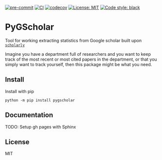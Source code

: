 [![pre-commit](https://github.com/finsberg/pyscholar/actions/workflows/pre-commit.yml/badge.svg)](https://github.com/finsberg/pyscholar/actions/workflows/pre-commit.yml)
[![CI](https://github.com/finsberg/pyscholar/actions/workflows/main.yml/badge.svg)](https://github.com/finsberg/pyscholar/actions/workflows/main.yml)
[![codecov](https://codecov.io/gh/finsberg/pyscholar/branch/main/graph/badge.svg?token=IUZ9HMIBFA)](https://codecov.io/gh/finsberg/pyscholar)
[![License: MIT](https://img.shields.io/badge/License-MIT-yellow.svg)](https://opensource.org/licenses/MIT)
[![Code style: black](https://img.shields.io/badge/code%20style-black-000000.svg)](https://github.com/psf/black)
# PyGScholar

Tool for working extracting statistics from Google scholar built upon [`scholarly`](https://scholarly.readthedocs.io)

Imagine you have a department full of researchers and you want to keep track of the most recent or most cited papers in the department, or that you simply want to track yourself, then this package might be what you need.


## Install
Install with pip
```
python -m pip install pygscholar
```

## Documentation
TODO: Setup gh pages with Sphinx

## License
MIT
